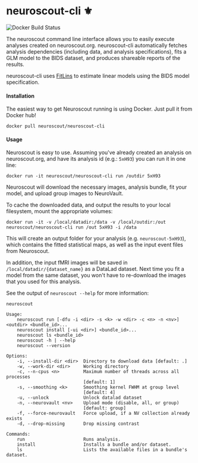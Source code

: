 # neuroscout-cli ⚜️
![Docker Build Status](https://img.shields.io/docker/cloud/build/neuroscout/neuroscout-cli.svg)

The neuroscout command line interface allows you to easily execute analyses created on neuroscout.org. neuroscout-cli automatically fetches analysis dependencies (including data, and analysis specifications), fits a GLM model to the BIDS dataset, and produces shareable reports of the results.

neuroscout-cli uses [FitLins](https://github.com/poldracklab/fitlins) to estimate linear models using the BIDS model specification.

#### Installation
The easiest way to get Neuroscout running is using Docker. Just pull it from Docker hub!

    docker pull neuroscout/neuroscout-cli

#### Usage
Neuroscout is easy to use. Assuming you've already created an analysis on neuroscout.org, and have its analysis id (e.g.: `5xH93`) you can run it in one line:

    docker run -it neuroscout/neuroscout-cli run /outdir 5xH93

Neuroscout will download the necessary images, analysis bundle, fit your model, and upload group images to NeuroVault.

To cache the downloaded data, and output the results to your local filesystem, mount the appropriate volumes:

    docker run -it -v /local/datadir:/data -v /local/outdir:/out neuroscout/neuroscout-cli run /out 5xH93 -i /data

This will create an output folder for your analysis (e.g. `neuroscout-5xH93`), which contains the fitted statistical maps, as well as the input event files from Neuroscout.

In addition, the input fMRI images will be saved in `/local/datadir/{dataset_name}` as a DataLad dataset. Next time you fit a model from the same dataset,
you won't have to re-download the images that you used for this analysis. 

See the output of `neuroscout --help` for more information:

```
neuroscout

Usage:
    neuroscout run [-dfu -i <dir> -s <k> -w <dir> -c <n> -n <nv>] <outdir> <bundle_id>...
    neuroscout install [-ui <dir>] <bundle_id>...
    neuroscout ls <bundle_id>
    neuroscout -h | --help
    neuroscout --version

Options:
    -i, --install-dir <dir>  Directory to download data [default: .]
    -w, --work-dir <dir>     Working directory
    -c, --n-cpus <n>         Maximum number of threads across all processes
                             [default: 1]
    -s, --smoothing <k>      Smoothing kernel FWHM at group level
                             [default: 4]
    -u, --unlock             Unlock datalad dataset
    -n, --neurovault <nv>    Upload mode (disable, all, or group)
                             [default: group]
    -f, --force-neurovault   Force upload, if a NV collection already exists
    -d, --drop-missing       Drop missing contrast

Commands:
    run                      Runs analysis.
    install                  Installs a bundle and/or dataset.
    ls                       Lists the available files in a bundle's dataset.
```
